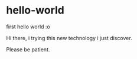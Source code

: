 # hello-world
first hello world :o

Hi there, i trying this new technology i just discover. 

Please be patient.
